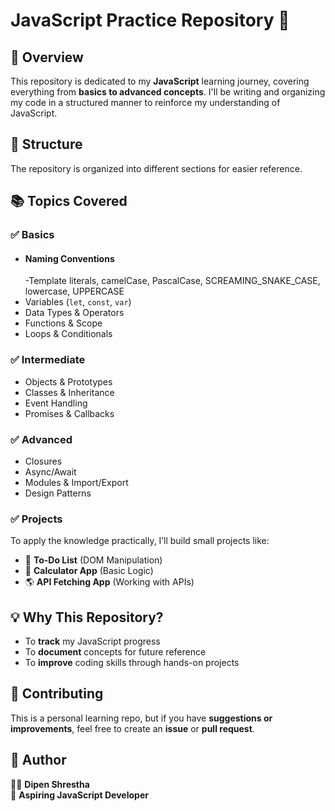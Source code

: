 # JavaScript Practice Repository 🚀

## 📌 Overview
This repository is dedicated to my **JavaScript** learning journey, covering everything from **basics to advanced concepts**. 
I'll be writing and organizing my code in a structured manner to reinforce my understanding of JavaScript.

## 📂 Structure
The repository is organized into different sections for easier reference.

## 📚 Topics Covered
### ✅ **Basics**
- #### **Naming Conventions**
    -Template literals, camelCase, PascalCase, SCREAMING_SNAKE_CASE, lowercase, UPPERCASE
- Variables (`let`, `const`, `var`)
- Data Types & Operators
- Functions & Scope
- Loops & Conditionals

### ✅ **Intermediate**
- Objects & Prototypes
- Classes & Inheritance
- Event Handling
- Promises & Callbacks

### ✅ **Advanced**
- Closures
- Async/Await
- Modules & Import/Export
- Design Patterns

### ✅ **Projects**
To apply the knowledge practically, I’ll build small projects like:
- 📝 **To-Do List** (DOM Manipulation)
- 🧮 **Calculator App** (Basic Logic)
- 🌎 **API Fetching App** (Working with APIs)

## 💡 Why This Repository?
- To **track** my JavaScript progress
- To **document** concepts for future reference
- To **improve** coding skills through hands-on projects

## 📢 Contributing
This is a personal learning repo, but if you have **suggestions or improvements**, feel free to create an **issue** or **pull request**.

## 📌 Author
👨‍💻 **Dipen Shrestha**  
🚀 **Aspiring JavaScript Developer**

